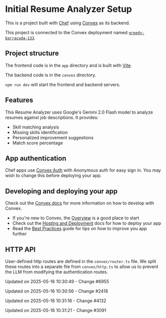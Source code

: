 # Initial Resume Analyzer Setup
  
This is a project built with [Chef](https://chef.convex.dev) using [Convex](https://convex.dev) as its backend.
  
This project is connected to the Convex deployment named [`greedy-barracuda-133`](https://dashboard.convex.dev/d/greedy-barracuda-133).
  
## Project structure
  
The frontend code is in the `app` directory and is built with [Vite](https://vitejs.dev/).
  
The backend code is in the `convex` directory.
  
`npm run dev` will start the frontend and backend servers.

## Features

This Resume Analyzer uses Google's Gemini 2.0 Flash model to analyze resumes against job descriptions. It provides:

- Skill matching analysis
- Missing skills identification
- Personalized improvement suggestions
- Match score percentage

## App authentication

Chef apps use [Convex Auth](https://auth.convex.dev/) with Anonymous auth for easy sign in. You may wish to change this before deploying your app.

## Developing and deploying your app

Check out the [Convex docs](https://docs.convex.dev/) for more information on how to develop with Convex.
* If you're new to Convex, the [Overview](https://docs.convex.dev/understanding/) is a good place to start
* Check out the [Hosting and Deployment](https://docs.convex.dev/production/) docs for how to deploy your app
* Read the [Best Practices](https://docs.convex.dev/understanding/best-practices/) guide for tips on how to improve you app further

## HTTP API

User-defined http routes are defined in the `convex/router.ts` file. We split these routes into a separate file from `convex/http.ts` to allow us to prevent the LLM from modifying the authentication routes.

Updated on 2025-05-16 10:30:49 - Change #6955

Updated on 2025-05-16 10:30:56 - Change #2418

Updated on 2025-05-16 10:31:16 - Change #4132

Updated on 2025-05-16 10:31:21 - Change #3091
